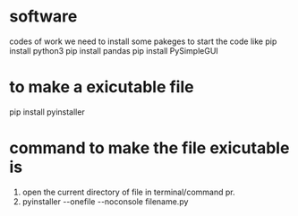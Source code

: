 # software
codes of work
we need to install some pakeges to start the code like 
pip install python3
pip install pandas
pip install PySimpleGUI


# to make a exicutable file 
pip install pyinstaller

# command to make the file exicutable is
1.  open the current directory of file in terminal/command pr.
2.  pyinstaller --onefile --noconsole filename.py

